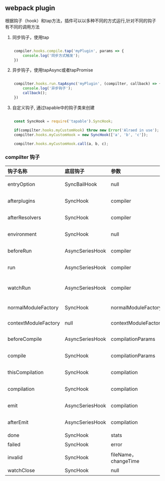 ## webpack plugin

根据钩子（hook）和tap方法，插件可以以多种不同的方式运行,针对不同的钩子有不同的调用方法

1. 同步钩子，使用tap

``` javascript

    compiler.hooks.compile.tap('myPlugin', params => {
        console.log('同步方式触发');
    })

```

2. 异步钩子，使用tapAsync或者tapPromise

``` javascript

    compilter.hooks.run.tapAsync('myPlugin', (compilter, callback) => {
        console.log('异步钩子');
        callback();
    })

```

3. 自定义钩子, 通过tapable中的钩子类来创建

``` javascript

    const SyncHook = require('tapable').SyncHook;

    if(compilter.hooks.myCustomHook) throw new Error('Alraed in use');
    compilter.hooks.myCustomHook = new SyncHook(['a', 'b', 'c']);

    compilter.hooks.myCustomHook.call(a, b, c);

```

### compilter 钩子

钩子名称 | 底层钩子 | 参数 | 解释
:-- | :-- | :-- | :--
entryOption | SyncBailHook | null | 在entry配置项处理过之后，执行插件
afterplugins | SyncHook | compiler | 设置完初始化插件之后，执行插件
afterResolvers | SyncHook | compiler | resolver安装完成之后，执行插件
environment | SyncHook | null | enviironment准备好之后，执行插件
beforeRun | AsyncSeriesHook | compiler | compiler.run()执行之前，添加一个钩子
run | AsyncSeriesHook | compiler | 开始读取records之前，添加钩子
watchRun | AsyncSeriesHook | compiler | 监听模式下，一个新的编译触发之后，执行插件
normalModuleFactory | SyncHook | normalModuleFactory | normalModuleFactory 创建之后，执行插件
contextModuleFactory | null | contextModuleFactory | contextModuleFactory创建之后，执行插件
beforeCompile | AsyncSeriesHook | compilationParams | 编译参数创建之后，执行插件
compile | SyncHook | compilationParams | 一个新的编译创建之后，添加一个钩子
thisCompilation | SyncHook | compilation | compilation 事件之前执行
compilation | SyncHook | compilation | 编译创建之后，执行插件
emit | AsyncSeriesHook | compilation | 生成资源到output目录之前
afterEmit | AsyncSeriesHook | compilation | 生成资源到output目录之后
done | SyncHook | stats | 编译完成
failed | SyncHook | error | 编译失败
invalid | SyncHook | fileName， changeTime | 监听模式下，编译无效时
watchClose | SyncHook | null | 监听模式停止